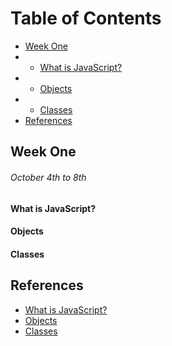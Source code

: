 # Table of Contents

* [Week One](#week-one)
* * [What is JavaScript?](#what-is-javascript?)
* * [Objects](#objects)
* * [Classes](#classes)
* [References](#references)

## Week One
###### October 4th to 8th
#### What is JavaScript?
#### Objects
#### Classes

## References
* [What is JavaScript?](https://eloquentjavascript.net/00_intro.html#h_GlF1Kuv0JF)
* [Objects](https://www.w3schools.com/js/js_object_definition.asp)
* [Classes](https://www.w3schools.com/js/js_class_intro.asp)
